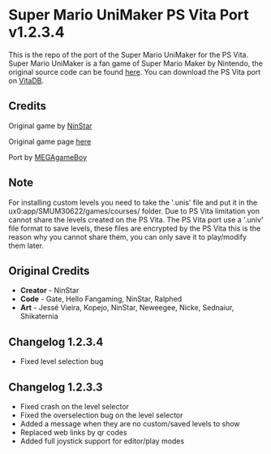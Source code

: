 # Super Mario UniMaker PS Vita Port v1.2.3.4
This is the repo of the port of the Super Mario UniMaker for the PS Vita. Super Mario UniMaker is a fan game of Super Mario Maker by Nintendo, the original source code can be found [here](https://github.com/ninstar/UniMaker). You can download the PS Vita port on [VitaDB](https://vitadb.rinnegatamante.it/#/info/832).

## Credits
Original game by [NinStar](https://ninstars.itch.io)

Original game page [here](https://ninstars.itch.io/unimaker)

Port by [MEGAgameBoy](https://github.com/MEGAgameBoy)

## Note
For installing custom levels you need to take the '.unis' file and put it in the ux0:app/SMUM30622/games/courses/ folder.
Due to PS Vita limitation yon cannot share the levels created on the PS Vita.
The PS Vita port use a '.univ' file format to save levels, these files are encrypted by the PS Vita this is the reason why you cannot share them, you can only save it to play/modify them later.

## Original Credits

- **Creator** - NinStar
- **Code** - Gate, Hello Fangaming, NinStar, Ralphed
- **Art** - Jessé Vieira, Kopejo, NinStar, Neweegee, Nicke, Sednaiur, Shikaternia

## Changelog 1.2.3.4
* Fixed level selection bug

## Changelog 1.2.3.3
* Fixed crash on the level selector
* Fixed the overselection bug on the level selector
* Added a message when they are no custom/saved levels to show
* Replaced web links by qr codes
* Added full joystick support for editor/play modes
